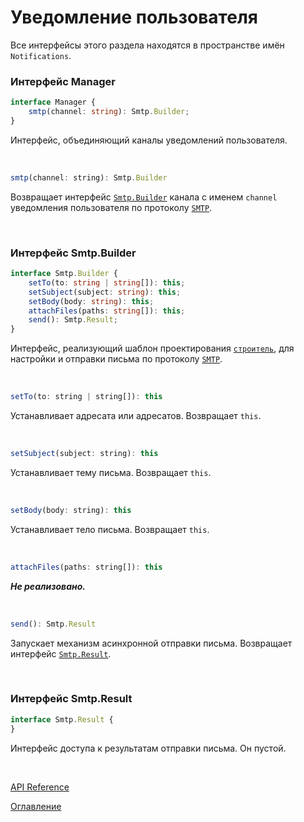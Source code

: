 # Уведомление пользователя

Все интерфейсы этого раздела находятся в пространстве имён `Notifications`.

### Интерфейс Manager<a name="Manager"></a>

```ts
interface Manager {
	smtp(channel: string): Smtp.Builder;
}
```
Интерфейс, объединяющий каналы уведомлений пользователя.

&nbsp;

```js
smtp(channel: string): Smtp.Builder
```
Возвращает интерфейс [`Smtp.Builder`](#Smtp.Builder) канала с именем `channel` уведомления пользователя по протоколу [`SMTP`](https://ru.wikipedia.org/wiki/SMTP).

&nbsp;

### Интерфейс Smtp.Builder<a name="Smtp.Builder"></a>

```ts
interface Smtp.Builder {
	setTo(to: string | string[]): this;
	setSubject(subject: string): this;
	setBody(body: string): this;
	attachFiles(paths: string[]): this;
	send(): Smtp.Result;
}
```
Интерфейс, реализующий шаблон проектирования [`строитель`](https://ru.wikipedia.org/wiki/%D0%A1%D1%82%D1%80%D0%BE%D0%B8%D1%82%D0%B5%D0%BB%D1%8C_(%D1%88%D0%B0%D0%B1%D0%BB%D0%BE%D0%BD_%D0%BF%D1%80%D0%BE%D0%B5%D0%BA%D1%82%D0%B8%D1%80%D0%BE%D0%B2%D0%B0%D0%BD%D0%B8%D1%8F)), для настройки и отправки письма по протоколу [`SMTP`](https://ru.wikipedia.org/wiki/SMTP).

&nbsp;

```js
setTo(to: string | string[]): this
```
Устанавливает адресата или адресатов. Возвращает `this`.

&nbsp;

```js
setSubject(subject: string): this
```
Устанавливает тему письма. Возвращает `this`.

&nbsp;

```js
setBody(body: string): this
```
Устанавливает тело письма. Возвращает `this`.

&nbsp;

```js
attachFiles(paths: string[]): this
```
***Не реализовано.***

&nbsp;

```js
send(): Smtp.Result
```
Запускает механизм асинхронной отправки письма. Возвращает интерфейс [`Smtp.Result`](#Smtp.Result).

&nbsp;

### Интерфейс Smtp.Result<a name="Smtp.Result"></a>

```ts
interface Smtp.Result {
}
```
Интерфейс доступа к результатам отправки письма. Он пустой.

&nbsp;

[API Reference](API.md)

[Оглавление](../README.md)